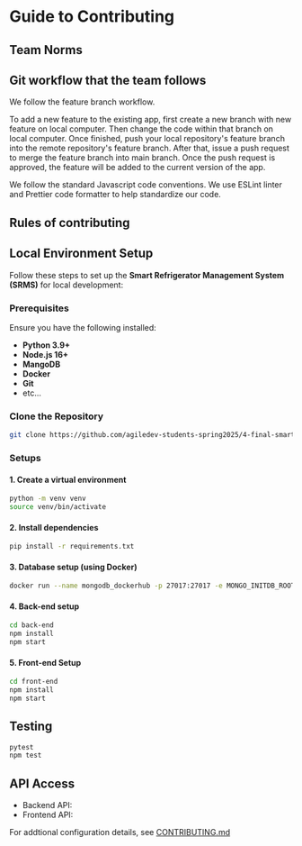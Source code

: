 # Guide to Contributing

## Team Norms

## Git workflow that the team follows
We follow the feature branch workflow.

To add a new feature to the existing app, first create a new branch with new feature on local computer. Then change the code within that branch on local computer. Once finished, push your local repository's feature branch into the remote repository's feature branch. After that, issue a push request to merge the feature branch into main branch. Once the push request is approved, the feature will be added to the current version of the app.

We follow the standard Javascript code conventions. We use ESLint linter and Prettier code formatter to help standardize our code.

## Rules of contributing

## Local Environment Setup
Follow these steps to set up the **Smart Refrigerator Management System (SRMS)** for local development:  

### Prerequisites  
Ensure you have the following installed:  
- **Python 3.9+**  
- **Node.js 16+**
- **MangoDB**
- **Docker**
- **Git**  
- etc...

### Clone the Repository  
```sh
git clone https://github.com/agiledev-students-spring2025/4-final-smart-refrigerator-management-system
```

### Setups
#### **1. Create a virtual environment**
```sh
python -m venv venv
source venv/bin/activate
```
#### **2. Install dependencies**
```sh
pip install -r requirements.txt
```
#### **3. Database setup (using Docker)**
```sh
docker run --name mongodb_dockerhub -p 27017:27017 -e MONGO_INITDB_ROOT_USERNAME=admin -e MONGO_INITDB_ROOT_PASSWORD=secret -d mongo:latest
```
#### **4. Back-end setup**
```sh
cd back-end
npm install
npm start
```
#### **5. Front-end Setup**
```sh
cd front-end
npm install
npm start
```
## Testing
```sh
pytest
npm test
```
## API Access
- Backend API:
- Frontend API:

For addtional configuration details, see [CONTRIBUTING.md](https://github.com/agiledev-students-spring2025/4-final-smart-refrigerator-management-system/blob/master/CONTRIBUTING.md)